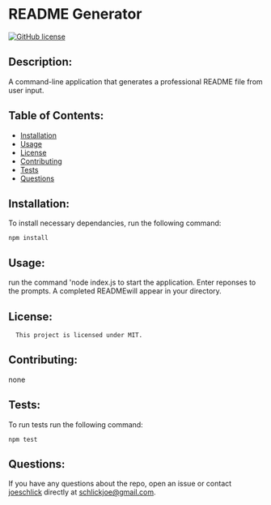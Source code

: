 # README Generator
[![GitHub license](https://img.shields.io/badge/license-MIT-blue.svg)](https://github.com/joeschlick/readme-generator)

## Description:

A command-line application that generates a professional README file from user input.

## Table of Contents:

* [Installation](#installation)
* [Usage](#usage)
* [License](#license)
* [Contributing](#contributing)
* [Tests](#tests)
* [Questions](#questions)

## Installation:

To install necessary dependancies, run the following command:

```
npm install
```

## Usage:

run the command 'node index.js to start the application. Enter reponses to the prompts. A completed READMEwill appear in your directory.

## License:
      
      This project is licensed under MIT.

## Contributing:

none

## Tests:

To run tests run the following command:

```
npm test
```

## Questions:

If you have any questions about the repo, open an issue or contact [joeschlick](undefined) directly at schlickjoe@gmail.com.
